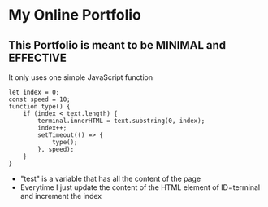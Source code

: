 # My Online Portfolio

## This Portfolio is meant to be MINIMAL and EFFECTIVE

It only uses one simple JavaScript function

    let index = 0;
    const speed = 10;
    function type() {
        if (index < text.length) {
            terminal.innerHTML = text.substring(0, index);
            index++;
            setTimeout(() => {
                type();
            }, speed);
        }
    }

- "test" is a variable that has all the content of the page
- Everytime I just update the content of the HTML element of ID=terminal and increment the index
